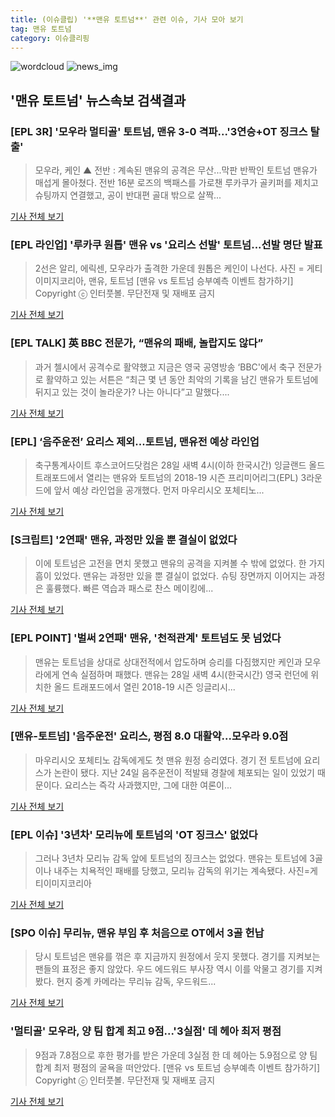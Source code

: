 ```yaml
---
title: (이슈클립) '**맨유 토트넘**' 관련 이슈, 기사 모아 보기
tag: 맨유 토트넘
category: 이슈클리핑
---
```

![wordcloud](https://s3.ap-northeast-2.amazonaws.com/lyrics101-wordcloud/2018-08-28-1535404697.png)
![news_img](https://user-images.githubusercontent.com/42597476/44507050-1206f400-a6e4-11e8-8d98-7ffbfebb353f.png)
## **'**맨유 토트넘**'** 뉴스속보 검색결과
### [EPL 3R] '모우라 멀티골' 토트넘, 맨유 3-0 격파...'3연승+OT 징크스 탈출'

>모우라, 케인 ▲ 전반 : 계속된 맨유의 공격은 무산...막판 반짝인 토트넘 맨유가 매섭게 몰아쳤다. 전반 16분 로즈의 백패스를 가로챈 루카쿠가 골키퍼를 제치고 슈팅까지 연결했고, 공이 반대편 골대 밖으로 살짝...

<a href="http://www.sportalkorea.com/news/view.php?gisa_uniq=2018082805443408&section_code=20&cp=se&gomb=1" target="_blank">기사 전체 보기</a>

### [EPL 라인업] '루카쿠 원톱' 맨유 vs '요리스 선발' 토트넘...선발 명단 발표

>2선은 알리, 에릭센, 모우라가 출격한 가운데 원톱은 케인이 나선다. 사진 = 게티이미지코리아, 맨유, 토트넘 [맨유 vs 토트넘 승부예측 이벤트 참가하기] Copyright ⓒ 인터풋볼. 무단전재 및 재배포 금지

<a href="http://www.interfootball.co.kr/news/articleView.html?idxno=236475" target="_blank">기사 전체 보기</a>

### [EPL TALK] 英 BBC 전문가, “맨유의 패배, 놀랍지도 않다”

>과거 첼시에서 공격수로 활약했고 지금은 영국 공영방송 ‘BBC'에서 축구 전문가로 활약하고 있는 서튼은 “최근 몇 년 동안 최악의 기록을 남긴 맨유가 토트넘에 뒤지고 있는 것이 놀라운가? 나는 아니다”고 말했다....

<a href="http://www.spotvnews.co.kr/?mod=news&act=articleView&idxno=233492" target="_blank">기사 전체 보기</a>

### [EPL] ‘음주운전’ 요리스 제외...토트넘, 맨유전 예상 라인업

>축구통계사이트 후스코어드닷컴은 28일 새벽 4시(이하 한국시간) 잉글랜드 올드 트래포드에서 열리는 맨유와 토트넘의 2018-19 시즌 프리미어리그(EPL) 3라운드에 앞서 예상 라인업을 공개했다. 먼저 마우리시오 포체티노...

<a href="http://www.kookje.co.kr/news2011/asp/newsbody.asp?code=0600&key=20180828.99099012478" target="_blank">기사 전체 보기</a>

### [S크립트] '2연패' 맨유, 과정만 있을 뿐 결실이 없었다

>이에 토트넘은 고전을 면치 못했고 맨유의 공격을 지켜볼 수 밖에 없었다. 한 가지 흠이 있었다. 맨유는 과정만 있을 뿐 결실이 없었다. 슈팅 장면까지 이어지는 과정은 훌륭했다. 빠른 역습과 패스로 찬스 메이킹에...

<a href="http://www.stnsports.co.kr/news/articleView.html?idxno=81366" target="_blank">기사 전체 보기</a>

### [EPL POINT] '벌써 2연패' 맨유, '천적관계' 토트넘도 못 넘었다

>맨유는 토트넘을 상대로 상대전적에서 압도하며 승리를 다짐했지만 케인과 모우라에게 연속 실점하며 패했다. 맨유는 28일 새벽 4시(한국시간) 영국 런던에 위치한 올드 트래포드에서 열린 2018-19 시즌 잉글리시...

<a href="http://www.interfootball.co.kr/news/articleView.html?idxno=236479" target="_blank">기사 전체 보기</a>

### [맨유-토트넘] '음주운전' 요리스, 평점 8.0 대활약...모우라 9.0점

>마우리시오 포체티노 감독에게도 첫 맨유 원정 승리였다. 경기 전 토트넘에 요리스가 논란이 됐다. 지난 24일 음주운전이 적발돼 경찰에 체포되는 일이 있었기 때문이다. 요리스는 즉각 사과했지만, 그에 대한 여론이...

<a href="http://www.sportalkorea.com/news/view.php?gisa_uniq=2018082805544008&section_code=20&cp=se&gomb=1" target="_blank">기사 전체 보기</a>

### [EPL 이슈] '3년차' 모리뉴에 토트넘의 'OT 징크스' 없었다

>그러나 3년차 모리뉴 감독 앞에 토트넘의 징크스는 없었다. 맨유는 토트넘에 3골이나 내주는 치욕적인 패배를 당했고, 모리뉴 감독의 위기는 계속됐다. 사진=게티이미지코리아

<a href="http://www.sportalkorea.com/news/view.php?gisa_uniq=2018082806071408&section_code=20&cp=se&gomb=1" target="_blank">기사 전체 보기</a>

### [SPO 이슈] 무리뉴, 맨유 부임 후 처음으로 OT에서 3골 헌납

>당시 토트넘은 맨유를 꺾은 후 지금까지 원정에서 웃지 못했다. 경기를 지켜보는 팬들의 표정은 좋지 않았다. 우드 에드워드 부사장 역시 이를 악물고 경기를 지켜봤다. 현지 중계 카메라는 무리뉴 감독, 우드워드...

<a href="http://www.spotvnews.co.kr/?mod=news&act=articleView&idxno=233490" target="_blank">기사 전체 보기</a>

### '멀티골' 모우라, 양 팀 합계 최고 9점...'3실점' 데 헤아 최저 평점

>9점과 7.8점으로 후한 평가를 받은 가운데 3실점 한 데 헤아는 5.9점으로 양 팀 합계 최저 평점의 굴욕을 떠안았다.   [맨유 vs 토트넘 승부예측 이벤트 참가하기] Copyright ⓒ 인터풋볼. 무단전재 및 재배포 금지

<a href="http://www.interfootball.co.kr/news/articleView.html?idxno=236480" target="_blank">기사 전체 보기</a>


